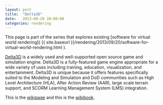 ```yaml
---
layout: post
title:  "Delta3D"
date:   2013-09-20 20:00:00
categories: rendering
---
```


This page is part of the series that explores existing
[software for virtual world rendering]( {{ site.baseurl }}/rendering/2013/09/20/software-for-virtual-world-rendering.html ).

[Delta3D][delta] is a widely used and well-supported open source 
game and simulation engine. Delta3D is a fully-featured game engine 
appropriate for a wide variety of uses including training, education, 
visualization, and entertainment. Delta3D is unique because it
offers features specifically suited to the Modeling and 
Simulation and DoD communities such as High Level Architecture 
(HLA), After Action Review (AAR), large scale terrain support, 
and SCORM Learning Management System (LMS) integration. 

This is the [wikipage](http://en.wikipedia.org/wiki/Delta3d) and this is
the [wikibook](http://en.wikibooks.org/wiki/Delta3D).

[delta]: (http://www.delta3d.org)
